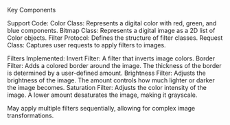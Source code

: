 Key Components

Support Code:
Color Class: Represents a digital color with red, green, and blue components.
Bitmap Class: Represents a digital image as a 2D list of Color objects.
Filter Protocol: Defines the structure of filter classes.
Request Class: Captures user requests to apply filters to images.

Filters Implemented:
Invert Filter: A filter that inverts image colors.
Border Filter: Adds a colored border around the image. The thickness of the border is determined by a user-defined amount.
Brightness Filter: Adjusts the brightness of the image. The amount controls how much lighter or darker the image becomes.
Saturation Filter: Adjusts the color intensity of the image. A lower amount desaturates the image, making it grayscale.

May apply multiple filters sequentially, allowing for complex image transformations.
